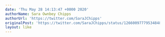 ```yaml
---
date: 'Thu May 28 14:13:47 +0000 2020'
authorName: Sara Ownbey Chipps
authorUrl: 'https://twitter.com/SaraJChipps'
originalPost: 'https://twitter.com/SaraJChipps/status/1266009777953484800'
layout: like
---
```

